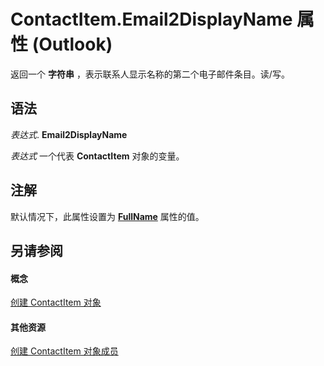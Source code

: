 
# ContactItem.Email2DisplayName 属性 (Outlook)

返回一个 **字符串** ，表示联系人显示名称的第二个电子邮件条目。读/写。


## 语法

 _表达式_. **Email2DisplayName**

 _表达式_ 一个代表 **ContactItem** 对象的变量。


## 注解

默认情况下，此属性设置为 **[FullName](3036dc57-31fb-45ad-f51e-49336206581d.md)** 属性的值。


## 另请参阅


#### 概念


[创建 ContactItem 对象](8e32093c-a678-f1fd-3f35-c2d8994d166f.md)
#### 其他资源


[创建 ContactItem 对象成员](a8b13369-4c87-02aa-e62a-1f3067e559fa.md)
